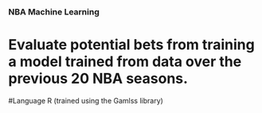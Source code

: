 ### NBA Machine Learning
# Evaluate potential bets from training a model trained from data over the previous 20 NBA seasons.
#Language R (trained using the Gamlss library)
